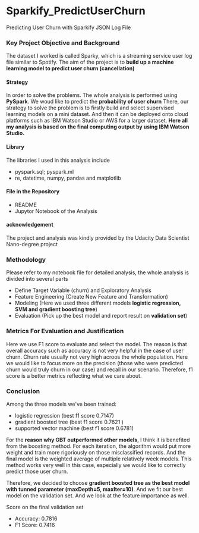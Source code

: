 # Sparkify_PredictUserChurn
Predicting User Churn with Sparkify JSON Log File

### Key Project Objective and Background
The dataset I worked is called Sparky, which is a streaming service user log file similar to Spotify. The aim of the project is to **build up a machine learning model to predict user churn (cancellation)** 

#### Strategy
In order to solve the problems. The whole analysis is performed using **PySpark**. We woud like to predict the **probability of user churn** There, our strategy to solve the problem is to firstly build and select supervised learning models on a mini dataset. And then it can be deployed onto cloud platforms such as IBM Watson Studio or AWS for a larger dataset. **Here all my analysis is based on the final computing output by using IBM Watson Studio.**

#### Library
The libraries I used in this analysis include 
- pyspark.sql; pyspark.ml
- re, datetime, numpy, pandas and matplotlib

#### File in the Repository
- README
- Jupytor Notebook of the Analysis

#### acknowledgement
The project and analysis was kindly provided by the Udacity Data Scientist Nano-degree project

### Methodology
Please refer to my notebook file for detailed analysis, the whole analysis is divided into several parts
- Define Target Variable (churn) and Exploratory Analysis
- Feature Engineering (Create New Feature and Transformation)
- Modeling (Here we used three different models **logistic regression, SVM and gradient boosting tree**)
- Evaluation (Pick up the best model and report result on **validation set**)

### Metrics For Evaluation and Justification
Here we use F1 score to evaluate and select the model. The reason is that overall accuracy such as accuracy is not very helpful in the case of user churn. Churn rate usually not very high acroos the whole population. Here we would like to focus more on the precision (those who were predicted churn would truly churn in our case) and recall in our scenario. Therefore, f1 score is a better metrics reflecting what we care about.


### Conclusion
Among the three models we've been trained:
- logistic regression (best f1 score 0.7147)
- gradient boosted tree (best f1 score 0.7621 )
- supported vector machine (best f1 score 0.6781)

For the **reason why GBT outperformed other models**, I think it is benefited from the boosting method. For each iteration, the algorithm would put more weight and train more rigoriously on those misclassified records. And the final model is the weighted average of multiple relatively week models. This method works very well in this case, especially we would like to correctly predict those user churn. 

Therefore, we decided to choose **gradient boosted tree as the best model with tunned parameter (maxDepth=5, maxIter=10)**. And we fit our best model on the validation set. And we look at the feature importance as well.

Score on the final validation set
- Accuracy: 0.7816
- F1 Score: 0.7416
